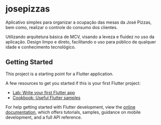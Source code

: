 # josepizzas

Aplicativo simples para organizar a ocupação das mesas da José Pizzas, bem como, realizar o controle do consumo dos clientes.

Utilizando arquitetura básica de MCV, visando a leveza e fluidez no uso da aplicação.
Design limpo e direto, facilitando o uso para público de qualquer idade e conhecimento tecnológico.

## Getting Started

This project is a starting point for a Flutter application.

A few resources to get you started if this is your first Flutter project:

- [Lab: Write your first Flutter app](https://docs.flutter.dev/get-started/codelab)
- [Cookbook: Useful Flutter samples](https://docs.flutter.dev/cookbook)

For help getting started with Flutter development, view the
[online documentation](https://docs.flutter.dev/), which offers tutorials,
samples, guidance on mobile development, and a full API reference.
